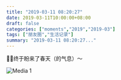 ```yaml
---
title: "2019-03-11 08:20:27"
date: 2019-03-11T10:00:00+08:00
draft: false
categories: ["moments","2019","2019-03"]
tags: ["朋友圈","生活记录"]
summary: "2019-03-11 08:20:27..."
---
```


🌸🌸终于盼来了春天（的气息）～

![Media 1](/Moments/photos/2019-03-11/201903110820270.jpg)

